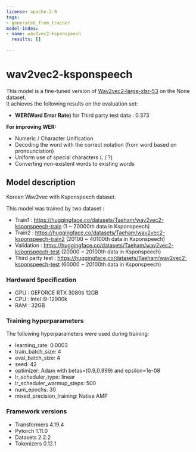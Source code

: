 ```yaml
---
license: apache-2.0
tags:
- generated_from_trainer
model-index:
- name: wav2vec2-ksponspeech
  results: []
  
---
```



# wav2vec2-ksponspeech

This model is a fine-tuned version of [Wav2vec2-large-xlsr-53](https://huggingface.co/facebook/wav2vec2-large-xlsr-53) on the None dataset.  
It achieves the following results on the evaluation set:

- **WER(Word Error Rate)** for Third party test data : 0.373

**For improving WER:**
- Numeric / Character Unification
- Decoding the word with the correct notation (from word based on pronounciation)
- Uniform use of special characters (. / ?)
- Converting non-existent words to existing words

## Model description

Korean Wav2vec with Ksponspeech dataset.  

This model was trained by two dataset :

- Train1 : https://huggingface.co/datasets/Taeham/wav2vec2-ksponspeech-train (1 ~ 20000th data in Ksponspeech)
- Train2 : https://huggingface.co/datasets/Taeham/wav2vec2-ksponspeech-train2 (20100 ~ 40100th data in Ksponspeech)
- Validation : https://huggingface.co/datasets/Taeham/wav2vec2-ksponspeech-test (20000 ~ 20100th data in Ksponspeech)
- Third party test : https://huggingface.co/datasets/Taeham/wav2vec2-ksponspeech-test (60000 ~ 20100th data in Ksponspeech)

### Hardward Specification
- GPU : GEFORCE RTX 3080ti 12GB
- CPU : Intel i9-12900k
- RAM : 32GB

### Training hyperparameters

The following hyperparameters were used during training:
- learning_rate: 0.0003
- train_batch_size: 4
- eval_batch_size: 4
- seed: 42
- optimizer: Adam with betas=(0.9,0.999) and epsilon=1e-08
- lr_scheduler_type: linear
- lr_scheduler_warmup_steps: 500
- num_epochs: 30
- mixed_precision_training: Native AMP

### Framework versions

- Transformers 4.19.4
- Pytorch 1.11.0
- Datasets 2.2.2
- Tokenizers 0.12.1
